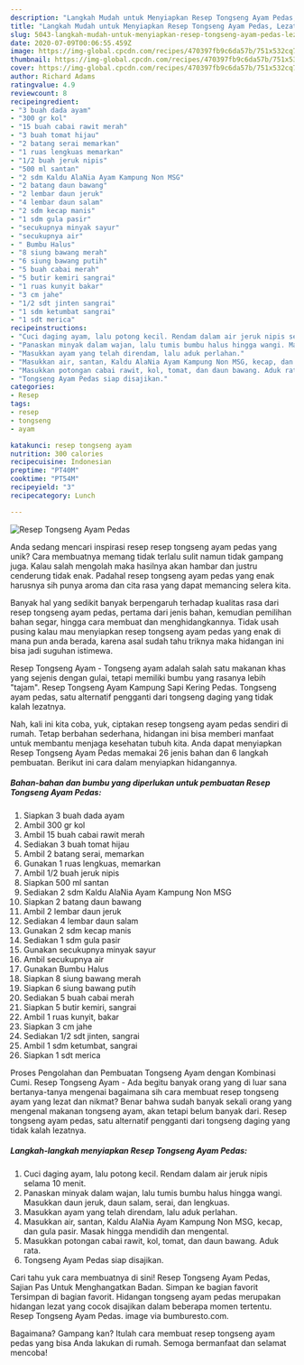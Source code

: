 ```yaml
---
description: "Langkah Mudah untuk Menyiapkan Resep Tongseng Ayam Pedas, Lezat Sekali"
title: "Langkah Mudah untuk Menyiapkan Resep Tongseng Ayam Pedas, Lezat Sekali"
slug: 5043-langkah-mudah-untuk-menyiapkan-resep-tongseng-ayam-pedas-lezat-sekali
date: 2020-07-09T00:06:55.459Z
image: https://img-global.cpcdn.com/recipes/470397fb9c6da57b/751x532cq70/resep-tongseng-ayam-pedas-foto-resep-utama.jpg
thumbnail: https://img-global.cpcdn.com/recipes/470397fb9c6da57b/751x532cq70/resep-tongseng-ayam-pedas-foto-resep-utama.jpg
cover: https://img-global.cpcdn.com/recipes/470397fb9c6da57b/751x532cq70/resep-tongseng-ayam-pedas-foto-resep-utama.jpg
author: Richard Adams
ratingvalue: 4.9
reviewcount: 8
recipeingredient:
- "3 buah dada ayam"
- "300 gr kol"
- "15 buah cabai rawit merah"
- "3 buah tomat hijau"
- "2 batang serai memarkan"
- "1 ruas lengkuas memarkan"
- "1/2 buah jeruk nipis"
- "500 ml santan"
- "2 sdm Kaldu AlaNia Ayam Kampung Non MSG"
- "2 batang daun bawang"
- "2 lembar daun jeruk"
- "4 lembar daun salam"
- "2 sdm kecap manis"
- "1 sdm gula pasir"
- "secukupnya minyak sayur"
- "secukupnya air"
- " Bumbu Halus"
- "8 siung bawang merah"
- "6 siung bawang putih"
- "5 buah cabai merah"
- "5 butir kemiri sangrai"
- "1 ruas kunyit bakar"
- "3 cm jahe"
- "1/2 sdt jinten sangrai"
- "1 sdm ketumbat sangrai"
- "1 sdt merica"
recipeinstructions:
- "Cuci daging ayam, lalu potong kecil. Rendam dalam air jeruk nipis selama 10 menit."
- "Panaskan minyak dalam wajan, lalu tumis bumbu halus hingga wangi. Masukkan daun jeruk, daun salam, serai, dan lengkuas."
- "Masukkan ayam yang telah direndam, lalu aduk perlahan."
- "Masukkan air, santan, Kaldu AlaNia Ayam Kampung Non MSG, kecap, dan gula pasir. Masak hingga mendidih dan mengental."
- "Masukkan potongan cabai rawit, kol, tomat, dan daun bawang. Aduk rata."
- "Tongseng Ayam Pedas siap disajikan."
categories:
- Resep
tags:
- resep
- tongseng
- ayam

katakunci: resep tongseng ayam 
nutrition: 300 calories
recipecuisine: Indonesian
preptime: "PT40M"
cooktime: "PT54M"
recipeyield: "3"
recipecategory: Lunch

---
```



![Resep Tongseng Ayam Pedas](https://img-global.cpcdn.com/recipes/470397fb9c6da57b/751x532cq70/resep-tongseng-ayam-pedas-foto-resep-utama.jpg)

Anda sedang mencari inspirasi resep resep tongseng ayam pedas yang unik? Cara membuatnya memang tidak terlalu sulit namun tidak gampang juga. Kalau salah mengolah maka hasilnya akan hambar dan justru cenderung tidak enak. Padahal resep tongseng ayam pedas yang enak harusnya sih punya aroma dan cita rasa yang dapat memancing selera kita.

Banyak hal yang sedikit banyak berpengaruh terhadap kualitas rasa dari resep tongseng ayam pedas, pertama dari jenis bahan, kemudian pemilihan bahan segar, hingga cara membuat dan menghidangkannya. Tidak usah pusing kalau mau menyiapkan resep tongseng ayam pedas yang enak di mana pun anda berada, karena asal sudah tahu triknya maka hidangan ini bisa jadi suguhan istimewa.

Resep Tongseng Ayam - Tongseng ayam adalah salah satu makanan khas yang sejenis dengan gulai, tetapi memiliki bumbu yang rasanya lebih &#34;tajam&#34;. Resep Tongseng Ayam Kampung Sapi Kering Pedas. Tongseng ayam pedas, satu alternatif pengganti dari tongseng daging yang tidak kalah lezatnya.


Nah, kali ini kita coba, yuk, ciptakan resep tongseng ayam pedas sendiri di rumah. Tetap berbahan sederhana, hidangan ini bisa memberi manfaat untuk membantu menjaga kesehatan tubuh kita. Anda dapat menyiapkan Resep Tongseng Ayam Pedas memakai 26 jenis bahan dan 6 langkah pembuatan. Berikut ini cara dalam menyiapkan hidangannya.

<!--inarticleads1-->

##### Bahan-bahan dan bumbu yang diperlukan untuk pembuatan Resep Tongseng Ayam Pedas:

1. Siapkan 3 buah dada ayam
1. Ambil 300 gr kol
1. Ambil 15 buah cabai rawit merah
1. Sediakan 3 buah tomat hijau
1. Ambil 2 batang serai, memarkan
1. Gunakan 1 ruas lengkuas, memarkan
1. Ambil 1/2 buah jeruk nipis
1. Siapkan 500 ml santan
1. Sediakan 2 sdm Kaldu AlaNia Ayam Kampung Non MSG
1. Siapkan 2 batang daun bawang
1. Ambil 2 lembar daun jeruk
1. Sediakan 4 lembar daun salam
1. Gunakan 2 sdm kecap manis
1. Sediakan 1 sdm gula pasir
1. Gunakan secukupnya minyak sayur
1. Ambil secukupnya air
1. Gunakan  Bumbu Halus
1. Siapkan 8 siung bawang merah
1. Siapkan 6 siung bawang putih
1. Sediakan 5 buah cabai merah
1. Siapkan 5 butir kemiri, sangrai
1. Ambil 1 ruas kunyit, bakar
1. Siapkan 3 cm jahe
1. Sediakan 1/2 sdt jinten, sangrai
1. Ambil 1 sdm ketumbat, sangrai
1. Siapkan 1 sdt merica


Proses Pengolahan dan Pembuatan Tongseng Ayam dengan Kombinasi Cumi. Resep Tongseng Ayam - Ada begitu banyak orang yang di luar sana bertanya-tanya mengenai bagaimana sih cara membuat resep tongseng ayam yang lezat dan nikmat? Benar bahwa sudah banyak sekali orang yang mengenal makanan tongseng ayam, akan tetapi belum banyak dari. Resep tongseng ayam pedas, satu alternatif pengganti dari tongseng daging yang tidak kalah lezatnya. 

<!--inarticleads2-->

##### Langkah-langkah menyiapkan Resep Tongseng Ayam Pedas:

1. Cuci daging ayam, lalu potong kecil. Rendam dalam air jeruk nipis selama 10 menit.
1. Panaskan minyak dalam wajan, lalu tumis bumbu halus hingga wangi. Masukkan daun jeruk, daun salam, serai, dan lengkuas.
1. Masukkan ayam yang telah direndam, lalu aduk perlahan.
1. Masukkan air, santan, Kaldu AlaNia Ayam Kampung Non MSG, kecap, dan gula pasir. Masak hingga mendidih dan mengental.
1. Masukkan potongan cabai rawit, kol, tomat, dan daun bawang. Aduk rata.
1. Tongseng Ayam Pedas siap disajikan.


Cari tahu yuk cara membuatnya di sini! Resep Tongseng Ayam Pedas, Sajian Pas Untuk Menghangatkan Badan. Simpan ke bagian favorit Tersimpan di bagian favorit. Hidangan tongseng ayam pedas merupakan hidangan lezat yang cocok disajikan dalam beberapa momen tertentu. Resep Tongseng Ayam Pedas. image via bumburesto.com. 

Bagaimana? Gampang kan? Itulah cara membuat resep tongseng ayam pedas yang bisa Anda lakukan di rumah. Semoga bermanfaat dan selamat mencoba!

